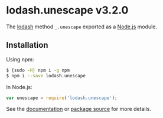 # lodash.unescape v3.2.0

The [lodash](https://lodash.com/) method `_.unescape` exported as a [Node.js](https://nodejs.org/) module.

## Installation

Using npm:
```bash
$ {sudo -H} npm i -g npm
$ npm i --save lodash.unescape
```

In Node.js:
```js
var unescape = require('lodash.unescape');
```

See the [documentation](https://lodash.com/docs#unescape) or [package source](https://github.com/lodash/lodash/blob/3.2.0-npm-packages/lodash.unescape) for more details.
